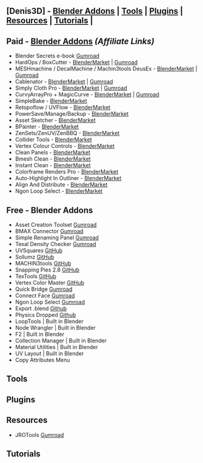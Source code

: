 ## [Denis3D] - [Blender Addons](#blender) | [Tools](#tools) | [Plugins](#plugins) | [Resources](#resources) | [Tutorials](#tutorials) |

<a name="blender"></a>
## Paid - [Blender Addons](https://blendermarket.com/?ref=378) *(Affiliate Links)*

- Blender Secrets e-book [Gumroad](https://gumroad.com/a/1018461011/IxofeY)
- HardOps / BoxCutter - [BlenderMarket](https://blendermarket.com/creators/teamc?ref=378) |  [Gumroad](https://gumroad.com/a/30282867)
- MESHmachine / DecalMachine / Machin3tools DeusEx - [BlenderMarket](https://blendermarket.com/creators/machin3?ref=378) | [Gumroad](https://gumroad.com/a/147723379)
- Cablenator - [BlenderMarket](https://blendermarket.com/creators/sergey-kritskiy?ref=378) | [Gumroad](https://gumroad.com/a/875435123/oNtwv)
- Simply Cloth Pro - [BlenderMarket](https://blendermarket.com/creators/vjaceslavt?ref=378) | [Gumroad](https://gumroad.com/a/531502195)
- CurvyArrayPro + MagicCurve - [BlenderMarket](https://blendermarket.com/creators/jobweek?ref=378) | [Gumroad](https://gumroad.com/a/941626483)
- SimpleBake - [BlenderMarket](https://blendermarket.com/creators/haughtygrayalien?ref=378)
- Retopoflow / UVFlow - [BlenderMarket](https://blendermarket.com/creators/orangeturbine?ref=378)
- PowerSave/Manage/Backup - [BlenderMarket](https://blendermarket.com/creators/bonjorno7?ref=378)
- Asset Sketcher - [BlenderMarket](https://blendermarket.com/creators/ndee?ref=378)
- BPainter - [BlenderMarket](https://blendermarket.com/creators/ndee?ref=378)
- ZenSets/ZenUV/ZenBBQ - [BlenderMarket](https://blendermarket.com/creators/sergey-tyapkin?ref=378)
- Collider Tools - [BlenderMarket](https://blendermarket.com/creators/matthias-patscheider?ref=378)
- Vertex Colour Controls - [BlenderMarket](https://blendermarket.com/creators/squeyed?ref=378)
- Clean Panels - [BlenderMarket](https://blendermarket.com/products/clean-panels?ref=378)
- Bmesh Clean - [BlenderMarket](https://blendermarket.com/creators/andrew_d_shop?ref=378)
- Instant Clean - [BlenderMarket](https://blendermarket.com/creators/rubenmesserschmidt?ref=378)
- Colorframe Renders Pro - [BlenderMarket](https://blendermarket.com/products/colorframe-renders-pro?ref=378)
- Auto-Highlight In Outliner - [BlenderMarket](https://blendermarket.com/products/auto-highlight-in-outliner?ref=378)
- Align And Distribute - [BlenderMarket](https://blendermarket.com/products/align-and-distribute?ref=378)
- Ngon Loop Select - [BlenderMarket](https://blendermarket.com/products/ngon-loop-select?ref=378)

## Free - Blender Addons

- Asset Creation Toolset [Gumroad](https://gumroad.com/l/hPXIh)
- BMAX Connector [Gumroad](https://gumroad.com/l/B2MAX)
- Simple Renaming Panel [Gumroad](https://gumroad.com/l/simple_renaming_panel)
- Texal Density Checker [Gumroad](https://gumroad.com/l/CEIOR)
- UVSquares [GitHub](https://github.com/Radivarig/UvSquares)
- Sollumz [GitHub](https://github.com/Skylumz/Sollumz)
- MACHIN3tools [GitHub](https://github.com/machin3io/MACHIN3tools)
- Snapping Pies 2.8 [GitHub](https://github.com/mx1001/power_snapping_pies)
- TexTools [GitHub](https://github.com/SavMartin/TexTools-Blender)
- Vertex Color Master [GitHub](https://github.com/andyp123/blender_vertex_color_master)
- Quick Bridge [Gumroad](https://kushiro.gumroad.com/l/qignp)
- Connect Face [Gumroad](https://kushiro.gumroad.com/l/connect_face)
- Ngon Loop Select [Gumroad](https://amanbairwal.gumroad.com/l/NGonLoopSelect)
- Export .blend [Github](https://github.com/CGCookie/io_export_blend)
- Physics Dropped [Github](https://github.com/Ladypoly/Serpens-Bledner-Addons/tree/main/PhysicsDropper)
- LoopTools | Built in Blender
- Node Wrangler | Built in Blender
- F2 | Built in Blender
- Collection Manager | Built in Blender
- Material Utilities | Built in Blender
- UV Layout | Built in Blender
- Copy Attributes Menu

<a name="tools"></a>
## Tools

<a name="plugins"></a>
## Plugins

<a name="resources"></a>
## Resources

- JROTools [Gumroad](https://gumroad.com/a/8524915)

<a name="tutorials"></a>
## Tutorials
